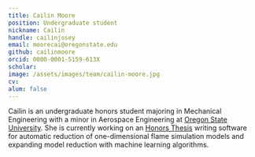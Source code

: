 ```yaml
---
title: Cailin Moore
position: Undergraduate student
nickname: Cailin
handle: cailinjosey
email: moorecai@oregonstate.edu
github: cailinmoore
orcid: 0000-0001-5159-613X
scholar:
image: /assets/images/team/cailin-moore.jpg
cv:
alum: false
---
```

Cailin is an undergraduate honors student majoring in Mechanical Engineering with a minor in Aerospace Engineering at [Oregon State University]. She is currently working on an [Honors Thesis] writing software for automatic reduction of one-dimensional flame simulation models and expanding model reduction with machine learning algorithms.

[Oregon State University]: http://oregonstate.edu/
[School of Mechanical, Industrial, and Manufacturing Engineering]: http://mime.oregonstate.edu
[Honors Thesis]: https://honors.oregonstate.edu/thesis-guide

